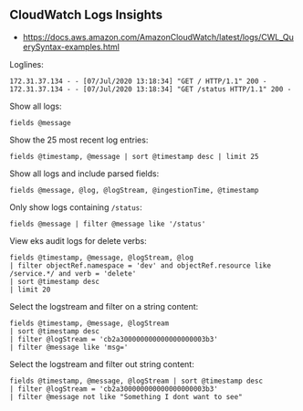 ## CloudWatch Logs Insights

- https://docs.aws.amazon.com/AmazonCloudWatch/latest/logs/CWL_QuerySyntax-examples.html

Loglines:

```
172.31.37.134 - - [07/Jul/2020 13:18:34] "GET / HTTP/1.1" 200 -
172.31.37.134 - - [07/Jul/2020 13:18:34] "GET /status HTTP/1.1" 200 -
```

Show all logs:

```
fields @message
```

Show the 25 most recent log entries:

```
fields @timestamp, @message | sort @timestamp desc | limit 25
```

Show all logs and include parsed fields:

```
fields @message, @log, @logStream, @ingestionTime, @timestamp
```

Only show logs containing `/status`:

```
fields @message | filter @message like '/status'
```

View eks audit logs for delete verbs:

```
fields @timestamp, @message, @logStream, @log
| filter objectRef.namespace = 'dev' and objectRef.resource like /service.*/ and verb = 'delete'
| sort @timestamp desc
| limit 20
```

Select the logstream and filter on a string content:

```
fields @timestamp, @message, @logStream
| sort @timestamp desc 
| filter @logStream = 'cb2a300000000000000000003b3' 
| filter @message like 'msg='
```

Select the logstream and filter out string content:

```
fields @timestamp, @message, @logStream | sort @timestamp desc 
| filter @logStream = 'cb2a300000000000000000003b3' 
| filter @message not like "Something I dont want to see"
```
